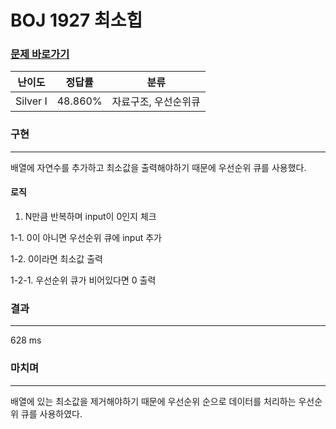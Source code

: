 # BOJ 1927 최소힙
### [문제 바로가기](https://www.acmicpc.net/problem/1927)
| 난이도 | 정답률 | 분류 |
| ------ | ------ | ------ |
|  Silver I | 48.860% | 자료구조, 우선순위큐 |


### 구현
---
배열에 자연수를 추가하고 최소값을 출력해야하기 때문에 우선순위 큐를 사용했다.

#### 로직
1. N만큼 반복하며 input이 0인지 체크

1-1. 0이 아니면 우선순위 큐에 input 추가

1-2. 0이라면 최소값 출력

1-2-1. 우선순위 큐가 비어있다면 0 출력
  

### 결과
---
628 ms


### 마치며
---
배열에 있는 최소값을 제거해야하기 때문에 우선순위 순으로 데이터를 처리하는 우선순위 큐를 사용하였다.
